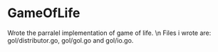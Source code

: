 # GameOfLife

 Wrote the parralel implementation of game of life. 
 \n Files i wrote are: gol/distributor.go, gol/gol.go and gol/io.go.
